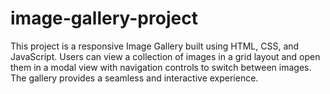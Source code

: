 # image-gallery-project
This project is a responsive Image Gallery built using HTML, CSS, and JavaScript. Users can view a collection of images in a grid layout and open them in a modal view with navigation controls to switch between images. The gallery provides a seamless and interactive experience.
